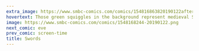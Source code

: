 ```yaml
---
extra_image: https://www.smbc-comics.com/comics/154816863820190122after.png
hovertext: Those green squiggles in the background represent medieval Scotland.
image: https://www.smbc-comics.com/comics/1548168244-20190122.png
next_comic: eve
prev_comic: screen-time
title: Swords
---
```


